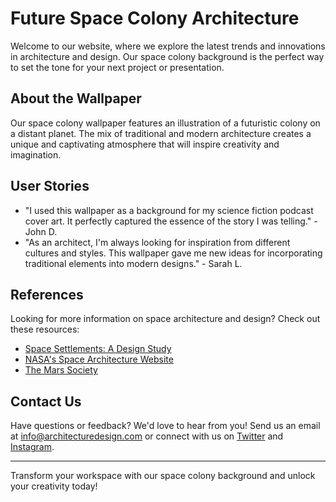 <!--font:Poppins-->

# Future Space Colony Architecture

Welcome to our website, where we explore the latest trends and innovations in architecture and design. Our space colony background is the perfect way to set the tone for your next project or presentation. 

## About the Wallpaper

Our space colony wallpaper features an illustration of a futuristic colony on a distant planet. The mix of traditional and modern architecture creates a unique and captivating atmosphere that will inspire creativity and imagination.

## User Stories

- "I used this wallpaper as a background for my science fiction podcast cover art. It perfectly captured the essence of the story I was telling." - John D.
- "As an architect, I'm always looking for inspiration from different cultures and styles. This wallpaper gave me new ideas for incorporating traditional elements into modern designs." - Sarah L.

## References

Looking for more information on space architecture and design? Check out these resources:

- [Space Settlements: A Design Study](#)
- [NASA's Space Architecture Website](#)
- [The Mars Society](#)

## Contact Us

Have questions or feedback? We'd love to hear from you! Send us an email at [info@architecturedesign.com](mailto:info@architecturedesign.com) or connect with us on [Twitter](#) and [Instagram](#).

---

Transform your workspace with our space colony background and unlock your creativity today!

<!--

Write me content for website with wallpaper which alt text is:

"An illustration of a colony on a distant planet, with a mix of futuristic and traditional architecture."

The name/title of the page should not be 1:1 copy of the alt text but rather a real content of the website which is using this wallpaper.

- Use markdown format 
- Start with heading
- Heading should be short and concise
- The content should look like a real website 
- The website should not be about the wallpaper, wallpaper is just a related background
- Heading should be contain work "wallpaper" or "background"
- Include real sections like references, contact, user stories, etc. use things relevant to the page purpose.
- Feel free to use structure like headings, bullets, numbering, blockquotes, paragraphs, horizontal lines, etc.
- You can use formatting like bold or _italic_
- You can include UTF-8 emojis
- Links should be only #hash anchors (and you can refer to the document itself)
- Do not include images


---


# Discover the Future of Architecture with Our Space Colony Background

Welcome to our website, where we explore the latest trends and innovations in architecture and design. Our space colony background is the perfect way to set the tone for your next project or presentation. 

## About the Wallpaper

Our space colony wallpaper features an illustration of a futuristic colony on a distant planet. The mix of traditional and modern architecture creates a unique and captivating atmosphere that will inspire creativity and imagination.

## User Stories

- "I used this wallpaper as a background for my science fiction podcast cover art. It perfectly captured the essence of the story I was telling." - John D.
- "As an architect, I'm always looking for inspiration from different cultures and styles. This wallpaper gave me new ideas for incorporating traditional elements into modern designs." - Sarah L.

## References

Looking for more information on space architecture and design? Check out these resources:

- [Space Settlements: A Design Study](#)
- [NASA's Space Architecture Website](#)
- [The Mars Society](#)

## Contact Us

Have questions or feedback? We'd love to hear from you! Send us an email at [info@architecturedesign.com](mailto:info@architecturedesign.com) or connect with us on [Twitter](#) and [Instagram](#).

---

Transform your workspace with our space colony background and unlock your creativity today!


---


Write me a Google font which is best fitting for the website.

Pick from the list:
- Playfair Display
- Raleway
- Dancing Script
- Cinzel Decorative
- Lobster
- Cormorant Garamond
- Futura
- Cabin
- Great Vibes
- IBM Plex Sans
- Poppins
- Alegreya
- Lato
- Inter
- Cinzel
- Exo 2
- Barlow Condensed
- Creepster
- Roboto
- Montserrat
- Open Sans
- Orbitron


Write just the font name nothing else.


---


Poppins

-->
